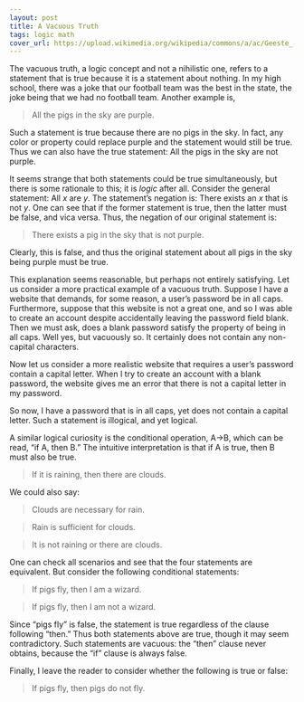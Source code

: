 ```yaml
---
layout: post
title: A Vacuous Truth
tags: logic math
cover_url: https://upload.wikimedia.org/wikipedia/commons/a/ac/Geeste_-_Biener_Stra%C3%9Fe_-_Speicherbecken_-_Drachenfest_38_ies.jpg
---
```


The vacuous truth, a logic concept and not a nihilistic one, refers to a statement that is true because it is a statement about nothing. In my high school, there was a joke that our football team was the best in the state, the joke being that we had no football team. Another example is,

> All the pigs in the sky are purple.

Such a statement is true because there are no pigs in the sky. In fact, any color or property could replace purple and the statement would still be true. Thus we can also have the true statement: All the pigs in the sky are not purple.

It seems strange that both statements could be true simultaneously, but there is some rationale to this; it is *logic* after all. Consider the general statement: All *x* are *y*. The statement’s negation is: There exists an *x* that is not *y*. One can see that if the former statement is true, then the latter must be false, and vica versa. Thus, the negation of our original statement is:

> There exists a pig in the sky that is not purple.

Clearly, this is false, and thus the original statement about all pigs in the sky being purple must be true.

This explanation seems reasonable, but perhaps not entirely satisfying. Let us consider a more practical example of a vacuous truth. Suppose I have a website that demands, for some reason, a user’s password be in all caps. Furthermore, suppose that this website is not a great one, and so I was able to create an account despite accidentally leaving the password field blank. Then we must ask, does a blank password satisfy the property of being in all caps. Well yes, but vacuously so. It certainly does not contain any non-capital characters.

Now let us consider a more realistic website that requires a user’s password contain a capital letter. When I try to create an account with a blank password, the website gives me an error that there is not a capital letter in my password.

So now, I have a password that is in all caps, yet does not contain a capital letter. Such a statement is illogical, and yet logical.

A similar logical curiosity is the conditional operation, A→B, which can be read, “if A, then B.” The intuitive interpretation is that if A is true, then B must also be true.

> If it is raining, then there are clouds.

We could also say:
> Clouds are necessary for rain.

> Rain is sufficient for clouds.

> It is not raining or there are clouds.

One can check all scenarios and see that the four statements are equivalent.
But consider the following conditional statements:

> If pigs fly, then I am a wizard.

> If pigs fly, then I am not a wizard.

Since “pigs fly” is false, the statement is true regardless of the clause following “then.” Thus both statements above are true, though it may seem contradictory. Such statements are vacuous: the “then” clause never obtains, because the “if” clause is always false.

Finally, I leave the reader to consider whether the following is true or false:

> If pigs fly, then pigs do not fly.
